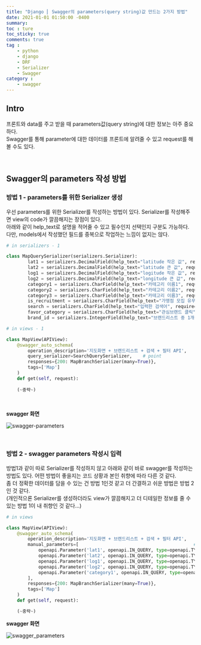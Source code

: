 ```yaml
---
title: "Django ⎜ Swagger의 parameters(query string)값 만드는 2가지 방법"
date: 2021-01-01 01:50:00 -0400
summary: 
toc : ture
toc_sticky: true
comments: true
tag : 
    - python
    - django
    - DRF
    - Serializer
    - Swagger
category : 
    - swagger
---
```


## Intro
프론트와 data를 주고 받을 때 parameters값(query string)에 대한 정보는 아주 중요하다.  
Swagger를 통해 parameter에 대한 데이터를 프론트에 알려줄 수 있고 request를 해 볼 수도 있다.

<br>

## Swagger의 parameters 작성 방법

### 방법 1 - parameters를 위한 Serializer 생성
우선 parameters를 위한 Serializer를 작성하는 방법이 있다. Serializer를 작성해주면 view의 code가 깔끔해지는 장점이 있다.  
아래와 같이 help_text로 설명을 적어줄 수 있고 필수인지 선택인지 구분도 가능하다.  
다만, models에서 작성했던 필드를 중복으로 작업하는 느낌이 없지는 않다.

```python
# in serializers - 1

class MapQuerySerializer(serializers.Serializer):
        lat1 = serializers.DecimalField(help_text="latitude 작은 값", required=True, max_digits=20, decimal_places=15)
        lat2 = serializers.DecimalField(help_text="latitude 큰 값", required=True, max_digits=20, decimal_places=15)
        log1 = serializers.DecimalField(help_text="logitude 작은 값", required=True, max_digits=20, decimal_places=15)
        log2 = serializers.DecimalField(help_text="longitude 큰 값", required=True, max_digits=20, decimal_places=15)
        category1 = serializers.CharField(help_text="카테고리 이름1", required=False)
        category2 = serializers.CharField(help_text="카테고리 이름2", required=False)
        category3 = serializers.CharField(help_text="카테고리 이름3", required=False)
        is_recruitment = serializers.CharField(help_text="가맹점 모집 유무", required=False)
        search = serializers.CharField(help_text="입력한 검색어", required=False)
        favor_category = serializers.CharField(help_text="관심브랜드 클릭", required=False)
        brand_id = serializers.IntegerField(help_text="브랜드리스트 중 1개클릭", required=False)
```

```python
# in views - 1

class MapView(APIView):
    @swagger_auto_schema(
        operation_description='지도화면 + 브랜드리스트 + 검색 + 필터 API',
        query_serializer=SearchQuerySerializer,    # point
        responses={200: MapBranchSerializer(many=True)},
        tags=['Map']
    )
    def get(self, request):
    
    (~중략~)

```

<br>

**swagger 화면**

![swagger-parameters](https://i.ibb.co/0ZZ5CrX/image.png)


<br>

### 방법 2 - swagger parameters 작성시 입력
방법1과 같이 따로 Serializer를 작성하지 않고 아래와 같이 바로 swagger를 작성하는 방법도 있다. 어떤 방법이 좋을지는 코드 상황과 본인 취향에 따라 다른 것 같다.  
좀 더 정확한 데이터를 담을 수 있는 건 방법 1인것 같고 더 간결하고 쉬운 방법은 방법 2인 것 같다.  
(개인적으론 Serializer를 생성하더라도 view가 깔끔해지고 더 디테일한 정보를 줄 수 있는 방법 1이 내 취향인 것 같다...)

```python
# in views

class MapView(APIView):
    @swagger_auto_schema(
        operation_description='지도화면 + 브랜드리스트 + 검색 + 필터 API',
        manual_parameters=[                                           # point
            openapi.Parameter('lat1', openapi.IN_QUERY, type=openapi.TYPE_STRING),                
            openapi.Parameter('lat2', openapi.IN_QUERY, type=openapi.TYPE_STRING),                
            openapi.Parameter('log1', openapi.IN_QUERY, type=openapi.TYPE_STRING),                
            openapi.Parameter('log2', openapi.IN_QUERY, type=openapi.TYPE_STRING),                
            openapi.Parameter('category1', openapi.IN_QUERY, type=openapi.TYPE_STRING),                
        ],  
        responses={200: MapBranchSerializer(many=True)},
        tags=['Map']
    )
    def get(self, request):

    (~중략~)

```

**swagger 화면**  

![swagger_parameters](https://i.ibb.co/LvBNSJC/image.png)